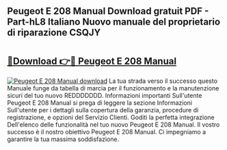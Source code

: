 ## Peugeot E 208 Manual Download gratuit PDF - Part-hL8 Italiano Nuovo manuale del proprietario di riparazione CSQJY

# <h2><a href="http://dfc9ns.blite.top/?on=Peugeot+E+208+Manual">🔗Download 👉🔴 Peugeot E 208 Manual</a></h2>

[![Peugeot E 208 Manual download](https://i.imgur.com/lujVjoI.png)](http://dfc9ns.blite.top/?on=Peugeot+E+208+Manual)
La tua strada verso il successo questo Manuale funge da tabella di marcia per il funzionamento e la manutenzione sicuri del tuo nuovo REDDDDDDD. Informazioni importanti Sull'utente Peugeot E 208 Manual si prega di leggere la sezione Informazioni Sull'utente per i dettagli sulla copertura della garanzia, procedure di registrazione, e opzioni del Servizio Clienti. Goditi la perfetta integrazione Dell'elenco delle funzionalità nel tuo nuovo Peugeot E 208 Manual. Il vostro successo è il nostro obiettivo Peugeot E 208 Manual. Ci impegniamo a garantire la tua massima soddisfazione.

